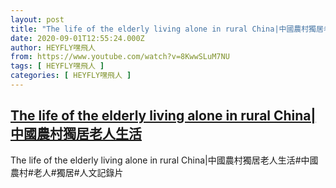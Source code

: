 ```yaml
---
layout: post
title: "The life of the elderly living alone in rural China|中國農村獨居老人生活"
date: 2020-09-01T12:55:24.000Z
author: HEYFLY嘿飛人
from: https://www.youtube.com/watch?v=8KwwSLuM7NU
tags: [ HEYFLY嘿飛人 ]
categories: [ HEYFLY嘿飛人 ]
---
```

<!--1598964924000-->
[The life of the elderly living alone in rural China|中國農村獨居老人生活](https://www.youtube.com/watch?v=8KwwSLuM7NU)
------

<div>
The life of the elderly living alone in rural China|中國農村獨居老人生活#中國農村#老人#獨居#人文記錄片
</div>
